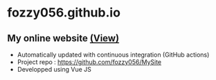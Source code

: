 # fozzy056.github.io
## My online website [(View)](https://fozzy056.github.io/)
- Automatically updated with continuous integration (GitHub actions)
- Project repo : https://github.com/fozzy056/MySite
- Developped using Vue JS
